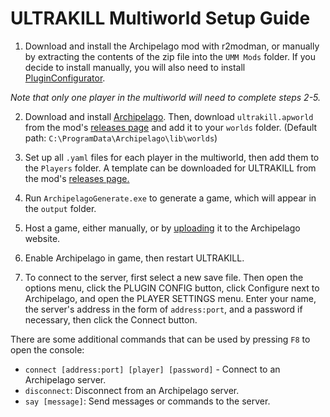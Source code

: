 # ULTRAKILL Multiworld Setup Guide

1. Download and install the Archipelago mod with r2modman, or manually by extracting the contents of the zip file into the `UMM Mods` folder. If you decide to install manually, you will also need to install [PluginConfigurator](https://thunderstore.io/c/ultrakill/p/EternalsTeam/PluginConfigurator/).

*Note that only one player in the multiworld will need to complete steps 2-5.*

2. Download and install [Archipelago](https://github.com/ArchipelagoMW/Archipelago/releases). Then, download `ultrakill.apworld` from the mod's [releases page](https://github.com/TRPG0/ArchipelagoULTRAKILL/releases) and add it to your `worlds` folder. (Default path: `C:\ProgramData\Archipelago\lib\worlds`)

3. Set up all `.yaml` files for each player in the multiworld, then add them to the `Players` folder. A template can be downloaded for ULTRAKILL from the mod's [releases page.](https://github.com/TRPG0/ArchipelagoULTRAKILL/releases)

4. Run `ArchipelagoGenerate.exe` to generate a game, which will appear in the `output` folder.

5. Host a game, either manually, or by [uploading](https://archipelago.gg/uploads) it to the Archipelago website.

6. Enable Archipelago in game, then restart ULTRAKILL.

7. To connect to the server, first select a new save file. Then open the options menu, click the PLUGIN CONFIG button, click Configure next to Archipelago, and open the PLAYER SETTINGS menu. Enter your name, the server's address in the form of `address:port`, and a password if necessary, then click the Connect button.

There are some additional commands that can be used by pressing `F8` to open the console:

- `connect [address:port] [player] [password]` - Connect to an Archipelago server.
- `disconnect`: Disconnect from an Archipelago server.
- `say [message]`: Send messages or commands to the server.